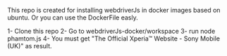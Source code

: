 This repo is created for installing webdriverJs in docker images based on ubuntu. Or you can use the DockerFile easly.


1- Clone this repo
2- Go to webdriverJs-docker/workspace
3- run node phamtom.js
4- You must get "The Official Xperia™ Website - Sony Mobile (UK)" as result.
